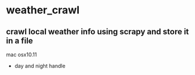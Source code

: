 # weather_crawl

## crawl local weather info using scrapy and store it in a file

mac osx10.11
+ day and night handle
